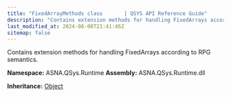 ```yaml
---
title: "FixedArrayMethods class       | QSYS API Reference Guide"
description: "Contains extension methods for handling FixedArrays according to RPG semantics. "
last_modified_at: 2024-08-08T21:41:46Z
sitemap: false
---
```


Contains extension methods for handling FixedArrays according to RPG semantics.

**Namespace:** ASNA.QSys.Runtime
**Assembly:** ASNA.QSys.Runtime.dll

**Inheritance:** [Object](https://docs.microsoft.com/en-us/dotnet/api/system.object)
<br>
<br>
